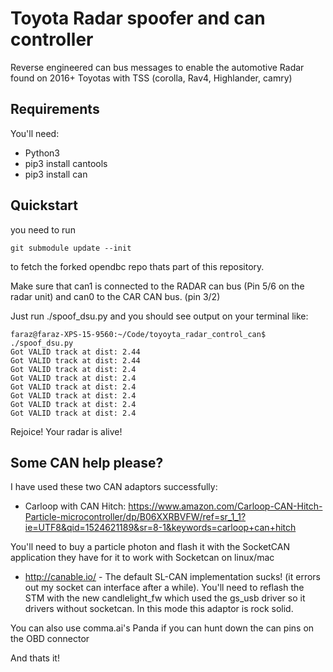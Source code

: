# Toyota Radar spoofer and can controller
Reverse engineered can bus messages to enable the automotive Radar found on 2016+ Toyotas with TSS (corolla, Rav4, Highlander, camry)

## Requirements
You'll need:
- Python3
- pip3 install cantools
- pip3 install can

## Quickstart
you need to run
```
git submodule update --init
```
to fetch the forked opendbc repo thats part of this repository.

Make sure that can1 is connected to the RADAR can bus (Pin 5/6 on the radar unit) and can0 to the CAR CAN bus. (pin 3/2)

Just run ./spoof_dsu.py and you should see output on your terminal like:

```
faraz@faraz-XPS-15-9560:~/Code/toyoyta_radar_control_can$ ./spoof_dsu.py 
Got VALID track at dist: 2.44
Got VALID track at dist: 2.44
Got VALID track at dist: 2.4
Got VALID track at dist: 2.4
Got VALID track at dist: 2.4
Got VALID track at dist: 2.4
Got VALID track at dist: 2.4
Got VALID track at dist: 2.4
```

Rejoice! Your radar is alive!

## Some CAN help please?
I have used these two CAN adaptors successfully:

- Carloop with CAN Hitch: https://www.amazon.com/Carloop-CAN-Hitch-Particle-microcontroller/dp/B06XXRBVFW/ref=sr_1_1?ie=UTF8&qid=1524621189&sr=8-1&keywords=carloop+can+hitch

You'll need to buy a particle photon and flash it with the SocketCAN application they have for it to work with Socketcan on linux/mac

- http://canable.io/ - The default SL-CAN implementation sucks! (it errors out my socket can interface after a while). You'll need to reflash the STM with the new candlelight_fw which  used the gs_usb driver so it drivers without socketcan. In this mode this adaptor is rock solid.

You can also use comma.ai's Panda if you can hunt down the can pins on the OBD connector

And thats it!




